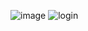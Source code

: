 ![image](https://github.com/user-attachments/assets/d0f61ca8-a5e2-473a-982e-ea7a7c6814dc)
![login](https://github.com/user-attachments/assets/8417d917-e1f7-4e74-a81d-b95366dab7cb)
